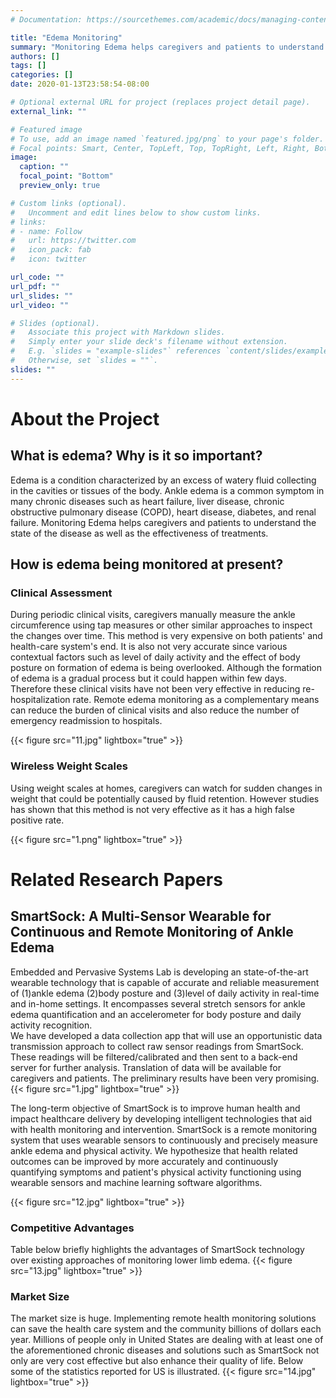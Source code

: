 ```yaml
---
# Documentation: https://sourcethemes.com/academic/docs/managing-content/

title: "Edema Monitoring"
summary: "Monitoring Edema helps caregivers and patients to understand the state of the disease as well as the effectiveness of treatments. SmartSock is a wearable and context-aware prototype for intelligent in-home monitoring of edema. SmartSock is powered by advanced machine learning, signal processing, and correlation techniques to provide real-time, reliable, and context-rich information in remote settings."
authors: []
tags: []
categories: []
date: 2020-01-13T23:58:54-08:00

# Optional external URL for project (replaces project detail page).
external_link: ""

# Featured image
# To use, add an image named `featured.jpg/png` to your page's folder.
# Focal points: Smart, Center, TopLeft, Top, TopRight, Left, Right, BottomLeft, Bottom, BottomRight.
image:
  caption: ""
  focal_point: "Bottom"
  preview_only: true

# Custom links (optional).
#   Uncomment and edit lines below to show custom links.
# links:
# - name: Follow
#   url: https://twitter.com
#   icon_pack: fab
#   icon: twitter

url_code: ""
url_pdf: ""
url_slides: ""
url_video: ""

# Slides (optional).
#   Associate this project with Markdown slides.
#   Simply enter your slide deck's filename without extension.
#   E.g. `slides = "example-slides"` references `content/slides/example-slides.md`.
#   Otherwise, set `slides = ""`.
slides: ""
---
```


# About the Project
## What is edema? Why is it so important?
Edema is a condition characterized by an excess of watery fluid collecting in the cavities or tissues of the body. Ankle edema is a common symptom in many chronic diseases such as heart failure, liver disease, chronic obstructive pulmonary disease (COPD), heart disease, diabetes, and renal failure. Monitoring Edema helps caregivers and patients to understand the state of the disease as well as the effectiveness of treatments.   

## How is edema being monitored at present?
### Clinical Assessment
During periodic clinical visits, caregivers manually measure the ankle circumference using tap measures or other similar approaches to inspect the changes over time. This method is very expensive on both patients' and health-care system's end. It is also not very accurate since various contextual factors such as level of daily activity and the effect of body posture on formation of edema is being overlooked. Although the formation of edema is a gradual process but it could happen within few days. Therefore these clinical visits have not been very effective in reducing re-hospitalization rate. Remote edema monitoring as a complementary means can reduce the burden of clinical visits and also reduce the number of emergency readmission to hospitals.

{{< figure src="11.jpg" lightbox="true" >}}


### Wireless Weight Scales
Using weight scales at homes, caregivers can watch for sudden changes in weight that could be potentially caused by fluid retention. However studies has shown that this method is not very effective as it has a high false positive rate.

{{< figure src="1.png" lightbox="true" >}}

# Related Research Papers

## SmartSock: A Multi-Sensor Wearable for Continuous and Remote Monitoring of Ankle Edema
Embedded and Pervasive Systems Lab is developing an state-of-the-art wearable technology that is capable of accurate and reliable measurement of (1)ankle edema (2)body posture and (3)level of daily activity in real-time and in-home settings. It encompasses several stretch sensors for ankle edema quantification and an accelerometer for body posture and daily activity recognition.   
We have developed a data collection app that will use an opportunistic data transmission approach to collect raw sensor readings from SmartSock. These readings will be filtered/calibrated and then sent to a back-end server for further analysis. Translation of data will be available for caregivers and patients. The preliminary results have been very promising.
{{< figure src="1.jpg" lightbox="true" >}}

The long-term objective of SmartSock is to improve human health and impact healthcare delivery by developing intelligent technologies that aid with health monitoring and intervention. SmartSock is a remote monitoring system that uses wearable sensors to continuously and precisely measure ankle edema and physical activity. We hypothesize that health related outcomes can be improved by more accurately and continuously quantifying symptoms and patient's physical activity functioning using wearable sensors and machine learning software algorithms.

{{< figure src="12.jpg" lightbox="true" >}}


### Competitive Advantages
Table below briefly highlights the advantages of SmartSock technology over existing approaches of monitoring lower limb edema.
{{< figure src="13.jpg" lightbox="true" >}}

### Market Size
The market size is huge. Implementing remote health monitoring solutions can save the health care system and the community billions of dollars each year. Millions of people only in United States are dealing with at least one of the aforementioned chronic diseases and solutions such as SmartSock not only are very cost effective but also enhance their quality of life. Below some of the statistics reported for US is illustrated.
{{< figure src="14.jpg" lightbox="true" >}}
